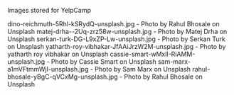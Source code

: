 Images stored for YelpCamp

  dino-reichmuth-5Rhl-kSRydQ-unsplash.jpg - Photo by Rahul Bhosale on Unsplash
  matej-drha--2Uq-zrz58w-unsplash.jpg - Photo by Matej Drha on Unsplash
  serkan-turk-DG-L9xZP-Lw-unsplash.jpg - Photo by Serkan Turk on Unsplash
  yatharth-roy-vibhakar-JfAAiJrzW2M-unsplash.jpg - Photo by yatharth roy vibhakar on Unsplash
  cassie-smart-wMxlI-RiAMM-unsplash.jpg - Photo by Cassie Smart on Unsplash
  sam-marx-a1mVFtmmWjI-unsplash.jpg - Photo by Sam Marx on Unsplash
  rahul-bhosale-yBgC-qVCxMg-unsplash.jpg - Photo by Rahul Bhosale on Unsplash
